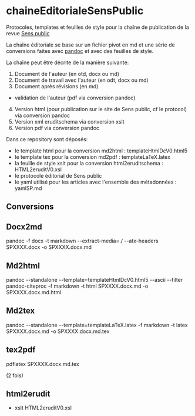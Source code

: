 # chaineEditorialeSensPublic
Protocoles, templates et feuilles de style pour la chaîne de publication de la revue [Sens public](http://sens-public.org/)

La chaîne éditoriale se base sur un fichier pivot en md et une série de conversions faites avec [pandoc](http://pandoc.org) et avec des feuilles de style.

La chaîne peut être décrite de la manière suivante:
1. Document de l'auteur (en otd, docx ou md)
2. Document de travail avec l'auteur (en odt, docx ou md)
3. Document après révisions (en md)
  - validation de l'auteur (pdf via conversion pandoc)
4. Version html (pour publication sur le site de Sens public, cf le protocol) via conversion pandoc
5. Version xml eruditschema via conversion xslt
6. Version pdf via conversion pandoc

Dans ce repository sont déposés:

- le template html pour la conversion md2html : templateHtmlDcV0.html5
- le template tex pour la conversion md2pdf : templateLaTeX.latex
- la feuille de style xslt pour la conversion html2eruditschema : HTML2eruditV0.xsl
- le protocole éditorial de Sens public
- le yaml utilisé pour les articles avec l'ensemble des métadonnées : yamlSP.md

## Conversions

## Docx2md

pandoc -f docx -t markdown --extract-media=./ --atx-headers SPXXXX.docx -o SPXXXX.docx.md


## Md2html

pandoc --standalone --template=templateHtmlDcV0.html5 --ascii --filter pandoc-citeproc -f markdown -t html SPXXXX.docx.md -o SPXXXX.docx.md.html


## Md2tex

pandoc --standalone --template=templateLaTeX.latex -f markdown -t latex SPXXXX.docx.md -o SPXXXX.docx.md.tex

## tex2pdf

pdflatex SPXXXX.docx.md.tex

(2 fois)

## html2erudit
- xslt HTML2eruditV0.xsl




